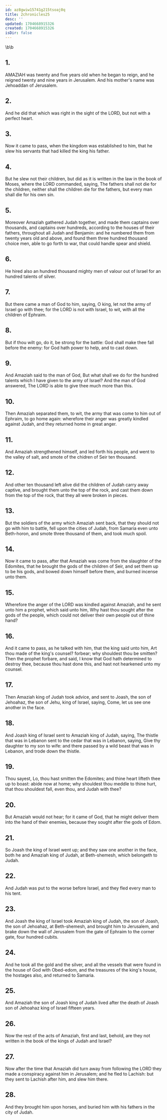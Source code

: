 ```yaml
---
id: az8gwiw15741g215tsoaj0q
title: 2chronicles25
desc: ''
updated: 1704668915326
created: 1704668915326
isDir: false
---
```

\b\b
## 1.
AMAZIAH was twenty and five years old when he began to reign, and he reigned twenty and nine years in Jerusalem.  And his mother's name was Jehoaddan of Jerusalem.
## 2.
And he did that which was right in the sight of the LORD, but not with a perfect heart.
## 3.
Now it came to pass, when the kingdom was established to him, that he slew his servants that had killed the king his father.
## 4.
But he slew not their children, but did as it is written in the law in the book of Moses, where the LORD commanded, saying, The fathers shall not die for the children, neither shall the children die for the fathers, but every man shall die for his own sin.
## 5.
Moreover Amaziah gathered Judah together, and made them captains over thousands, and captains over hundreds, according to the houses of their fathers, throughout all Judah and Benjamin: and he numbered them from twenty years old and above, and found them three hundred thousand choice men, able to go forth to war, that could handle spear and shield.
## 6.
He hired also an hundred thousand mighty men of valour out of Israel for an hundred talents of silver.
## 7.
But there came a man of God to him, saying, O king, let not the army of Israel go with thee; for the LORD is not with Israel, to wit, with all the children of Ephraim.
## 8.
But if thou wilt go, do it, be strong for the battle: God shall make thee fall before the enemy: for God hath power to help, and to cast down.
## 9.
And Amaziah said to the man of God, But what shall we do for the hundred talents which I have given to the army of Israel?  And the man of God answered, The LORD is able to give thee much more than this.
## 10.
Then Amaziah separated them, to wit, the army that was come to him out of Ephraim, to go home again: wherefore their anger was greatly kindled against Judah, and they returned home in great anger.
## 11.
And Amaziah strengthened himself, and led forth his people, and went to the valley of salt, and smote of the chidren of Seir ten thousand.
## 12.
And other ten thousand left alive did the children of Judah carry away captive, and brought them unto the top of the rock, and cast them down from the top of the rock, that they all were broken in pieces.
## 13.
But the soldiers of the army which Amaziah sent back, that they should not go with him to battle, fell upon the cities of Judah, from Samaria even unto Beth-horon, and smote three thousand of them, and took much spoil.
## 14.
Now it came to pass, after that Amaziah was come from the slaughter of the Edomites, that he brought the gods of the children of Seir, and set them up to be his gods, and bowed down himself before them, and burned incense unto them.
## 15.
Wherefore the anger of the LORD was kindled against Amaziah, and he sent unto him a prophet, which said unto him, Why hast thou sought after the gods of the people, which could not deliver their own people out of thine hand?
## 16.
And it came to pass, as he talked with him, that the king said unto him, Art thou made of the king's counsel?  forbear; why shouldest thou be smitten?  Then the prophet forbare, and said, I know that God hath determined to destroy thee, because thou hast done this, and hast not hearkened unto my counsel.
## 17.
Then Amaziah king of Judah took advice, and sent to Joash, the son of Jehoahaz, the son of Jehu, king of Israel, saying, Come, let us see one another in the face.
## 18.
And Joash king of Israel sent to Amaziah king of Judah, saying, The thistle that was in Lebanon sent to the cedar that was in Lebanon, saying, Give thy daughter to my son to wife: and there passed by a wild beast that was in Lebanon, and trode down the thistle.
## 19.
Thou sayest, Lo, thou hast smitten the Edomites; and thine heart lifteth thee up to boast: abide now at home; why shouldest thou meddle to thine hurt, that thou shouldest fall, even thou, and Judah with thee?
## 20.
But Amaziah would not hear; for it came of God, that he might deliver them into the hand of their enemies, because they sought after the gods of Edom.
## 21.
So Joash the king of Israel went up; and they saw one another in the face, both he and Amaziah king of Judah, at Beth-shemesh, which belongeth to Judah.
## 22.
And Judah was put to the worse before Israel, and they fled every man to his tent.
## 23.
And Joash the king of Israel took Amaziah king of Judah, the son of Joash, the son of Jehoahaz, at Beth-shemesh, and brought him to Jerusalem, and brake down the wall of Jerusalem from the gate of Ephraim to the corner gate, four hundred cubits.
## 24.
And he took all the gold and the silver, and all the vessels that were found in the house of God with Obed-edom, and the treasures of the king's house, the hostages also, and returned to Samaria.
## 25.
And Amaziah the son of Joash king of Judah lived after the death of Joash son of Jehoahaz king of Israel fifteen years.
## 26.
Now the rest of the acts of Amaziah, first and last, behold, are they not written in the book of the kings of Judah and Israel?
## 27.
Now after the time that Amaziah did turn away from following the LORD they made a conspiracy against him in Jerusalem; and he fled to Lachish: but they sent to Lachish after him, and slew him there.
## 28.
And they brought him upon horses, and buried him with his fathers in the city of Judah.
